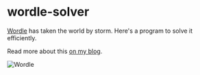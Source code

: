 # wordle-solver
[Wordle](https://www.powerlanguage.co.uk/wordle/) has taken the world by storm. Here's a program to solve it efficiently.

Read more about this [on my blog](https://ryanrishi.com/blog/2022-01-31-solving-wordle).

![Wordle](https://upload.wikimedia.org/wikipedia/commons/thumb/e/ec/Wordle_196_example.svg/1200px-Wordle_196_example.svg.png "Wordle")
